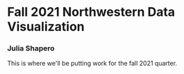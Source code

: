 # Fall 2021 Northwestern Data Visualization

### Julia Shapero

This is where we'll be putting work for the fall 2021 quarter.
